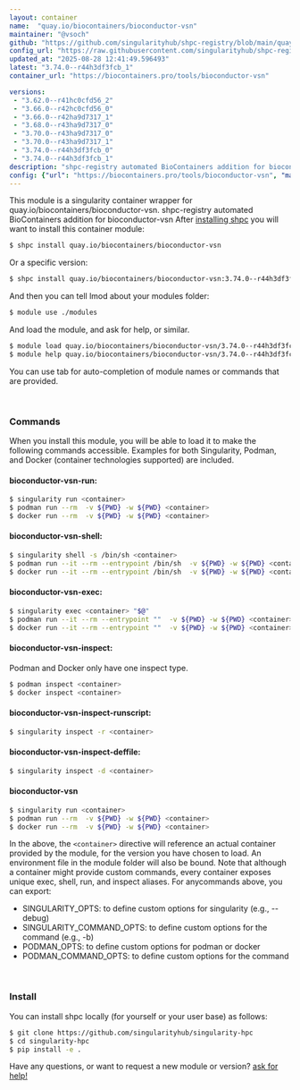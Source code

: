 ```yaml
---
layout: container
name:  "quay.io/biocontainers/bioconductor-vsn"
maintainer: "@vsoch"
github: "https://github.com/singularityhub/shpc-registry/blob/main/quay.io/biocontainers/bioconductor-vsn/container.yaml"
config_url: "https://raw.githubusercontent.com/singularityhub/shpc-registry/main/quay.io/biocontainers/bioconductor-vsn/container.yaml"
updated_at: "2025-08-28 12:41:49.596493"
latest: "3.74.0--r44h3df3fcb_1"
container_url: "https://biocontainers.pro/tools/bioconductor-vsn"

versions:
 - "3.62.0--r41hc0cfd56_2"
 - "3.66.0--r42hc0cfd56_0"
 - "3.66.0--r42ha9d7317_1"
 - "3.68.0--r43ha9d7317_0"
 - "3.70.0--r43ha9d7317_0"
 - "3.70.0--r43ha9d7317_1"
 - "3.74.0--r44h3df3fcb_0"
 - "3.74.0--r44h3df3fcb_1"
description: "shpc-registry automated BioContainers addition for bioconductor-vsn"
config: {"url": "https://biocontainers.pro/tools/bioconductor-vsn", "maintainer": "@vsoch", "description": "shpc-registry automated BioContainers addition for bioconductor-vsn", "latest": {"3.74.0--r44h3df3fcb_1": "sha256:331e484811664b9c9d18d77fd6dee0404891bc48b666ff3e191f13f2ee843a7f"}, "tags": {"3.62.0--r41hc0cfd56_2": "sha256:1b3f69b340b2b1b24aee329204bfadf740f27a70ebfb3777808136b9e4fb2adb", "3.66.0--r42hc0cfd56_0": "sha256:a4b32f949c74c4bdd85e9f7ac43e9abde1114ce474173437ea15232dcd1ef50c", "3.66.0--r42ha9d7317_1": "sha256:996205f5a822e6c59bc74effa9600c22678b4c4cb34c9eb42bb3906bf94f75a5", "3.68.0--r43ha9d7317_0": "sha256:092b864ced2ab848604426bf516a51a403a112df70e52606a8bcabe81ce2ed97", "3.70.0--r43ha9d7317_0": "sha256:b09186931094080eb1c42d661f6e10480ca8b19203050561ee25d9d33e25d48a", "3.70.0--r43ha9d7317_1": "sha256:1a05247afd1e5504c20a3359a3b5261777445e307540366977a7acbc2f820f9c", "3.74.0--r44h3df3fcb_0": "sha256:2eb29689e682f1e2ac292fdfefa8e7e688ce6f5d34454dfc0dfbaf9aa9ac3049", "3.74.0--r44h3df3fcb_1": "sha256:331e484811664b9c9d18d77fd6dee0404891bc48b666ff3e191f13f2ee843a7f"}, "docker": "quay.io/biocontainers/bioconductor-vsn"}
---
```


This module is a singularity container wrapper for quay.io/biocontainers/bioconductor-vsn.
shpc-registry automated BioContainers addition for bioconductor-vsn
After [installing shpc](#install) you will want to install this container module:


```bash
$ shpc install quay.io/biocontainers/bioconductor-vsn
```

Or a specific version:

```bash
$ shpc install quay.io/biocontainers/bioconductor-vsn:3.74.0--r44h3df3fcb_1
```

And then you can tell lmod about your modules folder:

```bash
$ module use ./modules
```

And load the module, and ask for help, or similar.

```bash
$ module load quay.io/biocontainers/bioconductor-vsn/3.74.0--r44h3df3fcb_1
$ module help quay.io/biocontainers/bioconductor-vsn/3.74.0--r44h3df3fcb_1
```

You can use tab for auto-completion of module names or commands that are provided.

<br>

### Commands

When you install this module, you will be able to load it to make the following commands accessible.
Examples for both Singularity, Podman, and Docker (container technologies supported) are included.

#### bioconductor-vsn-run:

```bash
$ singularity run <container>
$ podman run --rm  -v ${PWD} -w ${PWD} <container>
$ docker run --rm  -v ${PWD} -w ${PWD} <container>
```

#### bioconductor-vsn-shell:

```bash
$ singularity shell -s /bin/sh <container>
$ podman run --it --rm --entrypoint /bin/sh  -v ${PWD} -w ${PWD} <container>
$ docker run --it --rm --entrypoint /bin/sh  -v ${PWD} -w ${PWD} <container>
```

#### bioconductor-vsn-exec:

```bash
$ singularity exec <container> "$@"
$ podman run --it --rm --entrypoint ""  -v ${PWD} -w ${PWD} <container> "$@"
$ docker run --it --rm --entrypoint ""  -v ${PWD} -w ${PWD} <container> "$@"
```

#### bioconductor-vsn-inspect:

Podman and Docker only have one inspect type.

```bash
$ podman inspect <container>
$ docker inspect <container>
```

#### bioconductor-vsn-inspect-runscript:

```bash
$ singularity inspect -r <container>
```

#### bioconductor-vsn-inspect-deffile:

```bash
$ singularity inspect -d <container>
```



#### bioconductor-vsn

```bash
$ singularity run <container>
$ podman run --rm  -v ${PWD} -w ${PWD} <container>
$ docker run --rm  -v ${PWD} -w ${PWD} <container>
```


In the above, the `<container>` directive will reference an actual container provided
by the module, for the version you have chosen to load. An environment file in the
module folder will also be bound. Note that although a container
might provide custom commands, every container exposes unique exec, shell, run, and
inspect aliases. For anycommands above, you can export:

 - SINGULARITY_OPTS: to define custom options for singularity (e.g., --debug)
 - SINGULARITY_COMMAND_OPTS: to define custom options for the command (e.g., -b)
 - PODMAN_OPTS: to define custom options for podman or docker
 - PODMAN_COMMAND_OPTS: to define custom options for the command

<br>

### Install

You can install shpc locally (for yourself or your user base) as follows:

```bash
$ git clone https://github.com/singularityhub/singularity-hpc
$ cd singularity-hpc
$ pip install -e .
```

Have any questions, or want to request a new module or version? [ask for help!](https://github.com/singularityhub/singularity-hpc/issues)